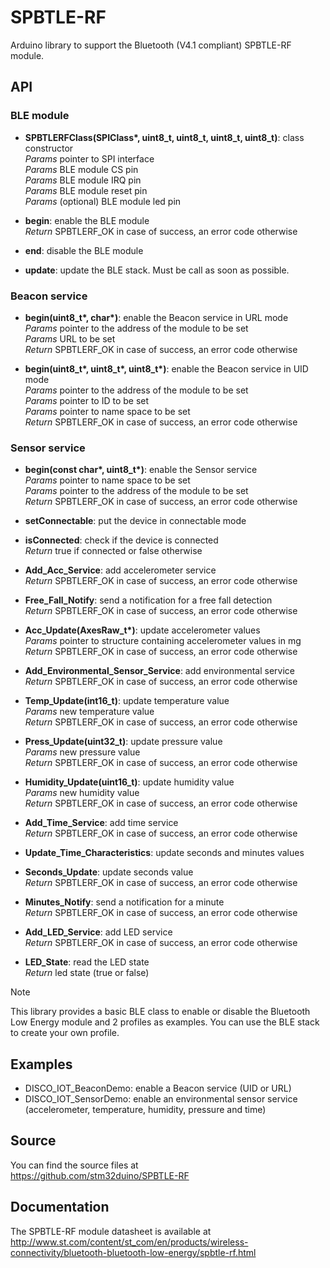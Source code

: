 # SPBTLE-RF

Arduino library to support the Bluetooth (V4.1 compliant) SPBTLE-RF module.

## API

### BLE module

* **SPBTLERFClass(SPIClass\*, uint8_t, uint8_t, uint8_t, uint8_t)**: class constructor  
_Params_ pointer to SPI interface  
_Params_ BLE module CS pin  
_Params_ BLE module IRQ pin  
_Params_ BLE module reset pin  
_Params_ (optional) BLE module led pin  

* **begin**: enable the BLE module  
_Return_ SPBTLERF_OK in case of success, an error code otherwise  

* **end**: disable the BLE module  

* **update**: update the BLE stack. Must be call as soon as possible.

### Beacon service

* **begin(uint8_t\*, char\*)**: enable the Beacon service in URL mode  
_Params_ pointer to the address of the module to be set  
_Params_ URL to be set  
_Return_ SPBTLERF_OK in case of success, an error code otherwise  

* **begin(uint8_t\*, uint8_t\*, uint8_t\*)**: enable the Beacon service in UID mode  
_Params_ pointer to the address of the module to be set  
_Params_ pointer to ID to be set  
_Params_ pointer to name space to be set  
_Return_ SPBTLERF_OK in case of success, an error code otherwise  

### Sensor service

* **begin(const char\*, uint8_t\*)**: enable the Sensor service  
_Params_ pointer to name space to be set  
_Params_ pointer to the address of the module to be set  
_Return_ SPBTLERF_OK in case of success, an error code otherwise  

* **setConnectable**: put the device in connectable mode  

* **isConnected**: check if the device is connected  
_Return_ true if connected or false otherwise  

* **Add_Acc_Service**: add accelerometer service  
_Return_ SPBTLERF_OK in case of success, an error code otherwise  

* **Free_Fall_Notify**: send a notification for a free fall detection  
_Return_ SPBTLERF_OK in case of success, an error code otherwise  

* **Acc_Update(AxesRaw_t\*)**: update accelerometer values  
_Params_ pointer to structure containing accelerometer values in mg  
_Return_ SPBTLERF_OK in case of success, an error code otherwise  

* **Add_Environmental_Sensor_Service**: add environmental service  
_Return_ SPBTLERF_OK in case of success, an error code otherwise  

* **Temp_Update(int16_t)**: update temperature value  
_Params_ new temperature value  
_Return_ SPBTLERF_OK in case of success, an error code otherwise  

* **Press_Update(uint32_t)**: update pressure value  
_Params_ new pressure value  
_Return_ SPBTLERF_OK in case of success, an error code otherwise  

* **Humidity_Update(uint16_t)**: update humidity value  
_Params_ new humidity value  
_Return_ SPBTLERF_OK in case of success, an error code otherwise  

* **Add_Time_Service**: add time service  
_Return_ SPBTLERF_OK in case of success, an error code otherwise  

* **Update_Time_Characteristics**: update seconds and minutes values  

* **Seconds_Update**: update seconds value  
_Return_ SPBTLERF_OK in case of success, an error code otherwise  

* **Minutes_Notify**: send a notification for a minute  
_Return_ SPBTLERF_OK in case of success, an error code otherwise  

* **Add_LED_Service**: add LED service  
_Return_ SPBTLERF_OK in case of success, an error code otherwise  

* **LED_State**: read the LED state  
_Return_ led state (true or false)  

> [!NOTE]
> This library provides a basic BLE class to enable or disable the Bluetooth Low Energy module
> and 2 profiles as examples. You can use the BLE stack to create your own profile.

## Examples

* DISCO_IOT_BeaconDemo: enable a Beacon service (UID or URL)  
* DISCO_IOT_SensorDemo: enable an environmental sensor service (accelerometer, temperature, humidity, pressure and time)  

## Source

You can find the source files at  
https://github.com/stm32duino/SPBTLE-RF

## Documentation

The SPBTLE-RF module datasheet is available at  
http://www.st.com/content/st_com/en/products/wireless-connectivity/bluetooth-bluetooth-low-energy/spbtle-rf.html
